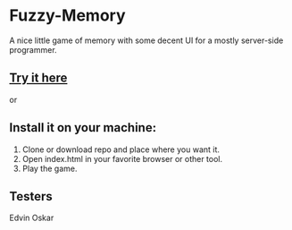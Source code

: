 # Fuzzy-Memory
A nice little game of memory with some decent UI for a mostly server-side programmer.

## [Try it here](https://sylv0.github.io/Fuzzy-Memory "Fuzzy Memory")
  or
## Install it on your machine:
  1. Clone or download repo and place where you want it.
  2. Open index.html in your favorite browser or other tool.
  3. Play the game.
  
## Testers
 Edvin
 Oskar
